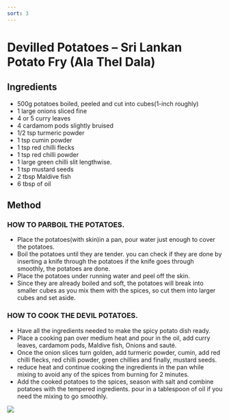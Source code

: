 ```yaml
---
sort: 3
---
```


# Devilled Potatoes – Sri Lankan Potato Fry (Ala Thel Dala)

## Ingredients

* 500g potatoes boiled, peeled and cut into cubes(1-inch roughly)
* 1 large onions sliced fine
* 4 or 5 curry leaves
* 4 cardamom pods slightly bruised
* 1/2 tsp turmeric powder
* 1 tsp cumin powder
* 1 tsp red chilli flecks 
* 1 tsp red chilli powder
* 1 large green chilli slit lengthwise.
* 1 tsp mustard seeds
* 2 tbsp Maldive fish
* 6 tbsp of oil

## Method

### HOW TO PARBOIL THE POTATOES.

* Place the potatoes(with skin)in a pan, pour water just enough to cover the potatoes.
* Boil the potatoes until they are tender. you can check if they are done by inserting a knife through the potatoes if the knife goes through smoothly, the potatoes are done.
* Place the potatoes under running water and peel off the skin.
* Since they are already boiled and soft, the potatoes will break into smaller cubes as you mix them with the spices, so cut them into larger cubes and set aside.

### HOW TO COOK THE DEVIL POTATOES.

* Have all the ingredients needed to make the spicy potato dish ready.
* Place a cooking pan over medium heat and pour in the oil, add curry leaves, cardamom pods, Maldive fish, Onions and sauté.
* Once the onion slices turn golden, add turmeric powder, cumin, add red chilli flecks, red chilli powder, green chillies and finally, mustard seeds.
* reduce heat and continue cooking the ingredients in the pan while mixing to avoid any of the spices from burning for 2 minutes.
* Add the cooked potatoes to the spices, season with salt and combine potatoes with the tempered ingredients. pour in a tablespoon of oil if you need the mixing to go smoothly.

<img src="{{site.baseurl}}/images/atd.jpg"/>
